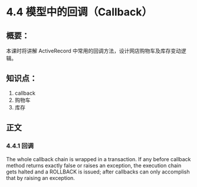 # 4.4 模型中的回调（Callback）

## 概要：

本课时将讲解 ActiveRecord 中常用的回调方法，设计网店购物车及库存变动逻辑。

## 知识点：
 
1. callback
2. 购物车
3. 库存

## 正文

### 4.4.1 回调

The whole callback chain is wrapped in a transaction. If any before callback method returns exactly false or raises an exception, the execution chain gets halted and a ROLLBACK is issued; after callbacks can only accomplish that by raising an exception.

